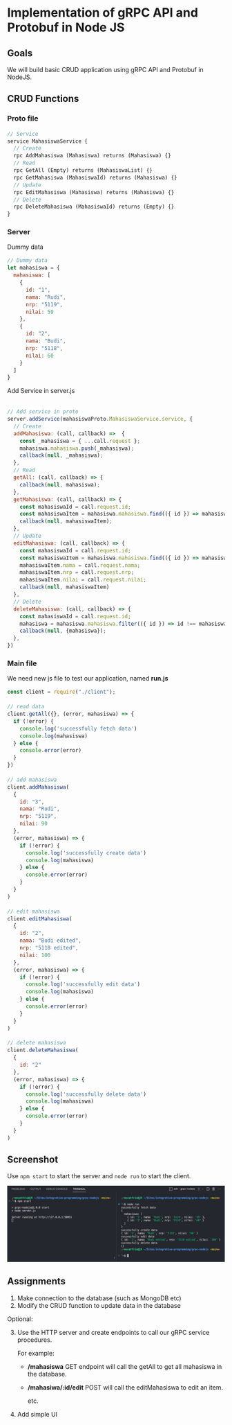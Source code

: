 # Implementation of gRPC API and Protobuf in Node JS

## Goals

We will build basic CRUD application using gRPC API and Protobuf in NodeJS.

## CRUD Functions

### Proto file
```protobuf
// Service 
service MahasiswaService {
  // Create 
  rpc AddMahasiswa (Mahasiswa) returns (Mahasiswa) {}
  // Read 
  rpc GetAll (Empty) returns (MahasiswaList) {}
  rpc GetMahasiswa (MahasiswaId) returns (Mahasiswa) {}
  // Update
  rpc EditMahasiswa (Mahasiswa) returns (Mahasiswa) {}
  // Delete
  rpc DeleteMahasiswa (MahasiswaId) returns (Empty) {}
}
```

### Server
Dummy data

```js
// Dummy data 
let mahasiswa = {
  mahasiswa: [
    {
      id: "1",
      nama: "Rudi",
      nrp: "5119",
      nilai: 59
    },
    {
      id: "2",
      nama: "Budi",
      nrp: "5118",
      nilai: 60
    }
  ]
}
```

Add Service in server.js

```js

// Add service in proto 
server.addService(mahasiswaProto.MahasiswaService.service, {
  // Create
  addMahasiswa: (call, callback) =>  {
    const _mahasiswa = { ...call.request };
    mahasiswa.mahasiswa.push(_mahasiswa);
    callback(null, _mahasiswa);
  },
  // Read 
  getAll: (call, callback) => {
    callback(null, mahasiswa);
  },
  getMahasiswa: (call, callback) => {
    const mahasiswaId = call.request.id;
    const mahasiswaItem = mahasiswa.mahasiswa.find(({ id }) => mahasiswaId == id);
    callback(null, mahasiswaItem);
  },
  // Update
  editMahasiswa: (call, callback) => {
    const mahasiswaId = call.request.id;
    const mahasiswaItem = mahasiswa.mahasiswa.find(({ id }) => mahasiswaId == id);
    mahasiswaItem.nama = call.request.nama;
    mahasiswaItem.nrp = call.request.nrp;
    mahasiswaItem.nilai = call.request.nilai;
    callback(null, mahasiswaItem)
  },
  // Delete 
  deleteMahasiswa: (call, callback) => {
    const mahasiswaId = call.request.id;
    mahasiswa = mahasiswa.mahasiswa.filter(({ id }) => id !== mahasiswaId);
    callback(null, {mahasiswa});
  },
})
```

### Main file
We need new js file to test our application, named **run.js**

```js
const client = require("./client");

// read data 
client.getAll({}, (error, mahasiswa) => {
  if (!error) {
    console.log('successfully fetch data')
    console.log(mahasiswa)
  } else {
    console.error(error)
  }
})

// add mahasiswa 
client.addMahasiswa(
  {
    id: "3",
    nama: "Rudi",
    nrp: "5119",
    nilai: 90
  },
  (error, mahasiswa) => {
    if (!error) {
      console.log('successfully create data')
      console.log(mahasiswa)
    } else {
      console.error(error)
    }
  }
)

// edit mahasiswa 
client.editMahasiswa(
  {
    id: "2",
    nama: "Budi edited",
    nrp: "5118 edited",
    nilai: 100
  },
  (error, mahasiswa) => {
    if (!error) {
      console.log('successfully edit data')
      console.log(mahasiswa)
    } else {
      console.error(error)
    }
  }
)

// delete mahasiswa 
client.deleteMahasiswa(
  {
    id: "2"
  }, 
  (error, mahasiswa) => {
    if (!error) {
      console.log('successfully delete data')
      console.log(mahasiswa)
    } else {
      console.error(error)
    }
  }
)
```


## Screenshot
Use `npm start` to start the server and `node run` to start the client.

![ss1](./img/ss1.png)

## Assignments

1. Make connection to the database (such as MongoDB etc)
2. Modify the CRUD function to update data in the database

Optional:

3. Use the HTTP server and create endpoints to call our gRPC service procedures.

    For example:
    
    * **/mahasiswa** GET endpoint will call the getAll to get all mahasiswa in the database.
    * **/mahasiwa/:id/edit** POST will call the editMahasiswa to edit an item.

      etc.

4. Add simple UI 
    
